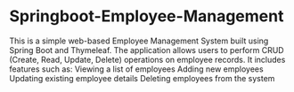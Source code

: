 # Springboot-Employee-Management
This is a simple web-based Employee Management System built using Spring Boot and Thymeleaf. The application allows users to perform CRUD (Create, Read, Update, Delete) operations on employee records. It includes features such as: Viewing a list of employees Adding new employees Updating existing employee details Deleting employees from the system
